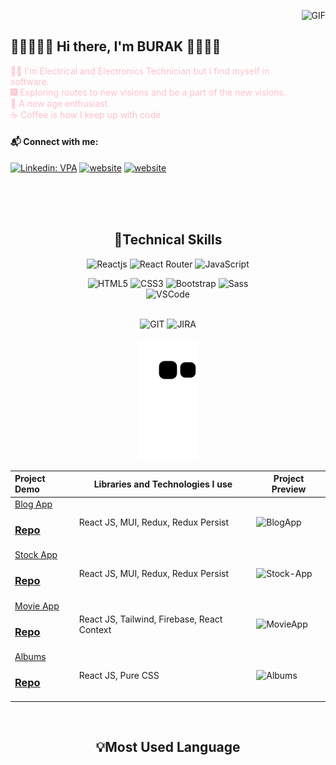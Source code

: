 <!-- <img src="https://media.giphy.com/media/L1R1tvI9svkIWwpVYr/giphy.gif" align="right" width="500"></br> -->
<img align="right" alt="GIF" height="250px" src="https://media.giphy.com/media/Ah3zHH7hvsSB2/giphy.gif" /></br>

## 👷🏻‍♀️👋🏻 Hi there, I'm BURAK 👷🏻‍♀️👋

<font color="pink"> 🐱‍🏍 I'm Electrical and Electronics Technician but I find myself in software. </font>
</br>
<font color="pink">🎆 Exploring routes to new visions and be a part of the new visions. </font>
</br>
<font color="pink"> 🧐 A new age enthusiast. </font>
</br>
<font color="pink">☕ Coffee is how I keep up with code</font>

#### 📬 Connect with me:

[![Linkedin: VPA](https://img.shields.io/badge/linkedin-%230077B5.svg?&style=for-the-badge&logo=linkedin&logoColor=white)](https://www.linkedin.com/in/burakustunnn/)
[![website](https://img.shields.io/badge/gmail-f1f2f6.svg?&style=for-the-badge&logo=gmail&logoColor=red)](mailto:burakustun370@gmail.com)
[![website](https://img.shields.io/badge/%20-medium-black?&style=for-the-badge&logoColor=white)](https://https://medium.com/)

</br>
</br>
</br>

<h2 align="center">🚀Technical Skills</h2>
<div align="center">
<img
        src="https://img.shields.io/badge/React-20232A?style=for-the-badge&logo=react&logoColor=61DAFB"
        alt="Reactjs"
      />
<img
        src="https://img.shields.io/badge/React_Router-CA4245?style=for-the-badge&logo=react-router&logoColor=white"
        alt="React Router"
      />      
<img
        src="https://img.shields.io/badge/JavaScript-323330?style=for-the-badge&logo=javascript&logoColor=F7DF1E"
        alt="JavaScript"
      />

<img
        src="https://img.shields.io/badge/HTML5-E34F26?style=for-the-badge&logo=html5&logoColor=white"
        alt="HTML5"
      />
<img
        src="https://img.shields.io/badge/CSS3-1572B6?style=for-the-badge&logo=css3&logoColor=white"
        alt="CSS3"
      />
<img
        src="https://img.shields.io/badge/Bootstrap-563D7C?style=for-the-badge&logo=bootstrap&logoColor=white"
        alt="Bootstrap"
      />
<img
        src="https://img.shields.io/badge/Sass-CC6699?style=for-the-badge&logo=sass&logoColor=white"
        alt="Sass"
      />
</br>
<img 
     src="https://img.shields.io/badge/Visual_Studio_Code-0078D4?style=for-the-badge&logo=visual%20studio%20code&logoColor=white"
     alt="VSCode"
     />
</br>
<!-- <img
        src="https://img.shields.io/badge/Python-14354C?style=for-the-badge&logo=python&logoColor=white"
        alt="Python"
      />
<img
        src="https://img.shields.io/badge/Django-092E20?style=for-the-badge&logo=django&logoColor=white"
        alt="Django"
      />
<img
        src="https://img.shields.io/badge/Node.js-43853D?style=for-the-badge&logo=node.js&logoColor=white"
        alt="Nodejs"
      />
<img
        src="https://img.shields.io/badge/PostgreSQL-316192?style=for-the-badge&logo=postgresql&logoColor=white"
        alt="PostgreSQL"
      />
<br>
<img
        src="https://img.shields.io/badge/Heroku-430098?style=for-the-badge&logo=heroku&logoColor=white"
        alt="Heroku"
      /> -->
</br>
<img 
      src="https://img.shields.io/badge/GIT-E44C30?style=for-the-badge&logo=git&logoColor=white"
      alt="GIT"
      />
<img 
      src="https://img.shields.io/badge/Jira-0052CC?style=for-the-badge&logo=Jira&logoColor=white"
      alt="JIRA"
      />

</div>
</br>
<div  align="center"> <img src="https://raw.githubusercontent.com/scriptex/github-contributions-snake/snake/github-contribution-grid-snake.svg" /></div>
<!--   <h2 align="center">My Projects</h2> -->

<!-- ### -->

  Project Demo       |Libraries and Technologies I use     |Project Preview    
 :-------------------------|-------------------------|-------------------------
 [Blog App](https://blog-app-pi-nine.vercel.app/login) <h3>[Repo](https://github.com/Burakustunnn/Blog-App)</h3> | React JS, MUI, Redux, Redux Persist |![BlogApp](https://github.com/Burakustunnn/Burakustunnn/assets/118963789/ac7aeccd-714b-4556-be03-42d59802a8e8)
 [Stock App](https://stock-app-phi.vercel.app/) <h3>[Repo](https://github.com/Burakustunnn/stock-app)</h3> | React JS, MUI, Redux, Redux Persist |![Stock-App](https://github.com/Burakustunnn/Burakustunnn/assets/118963789/1d3ca75e-8241-4ce9-be17-9980b73f5cce) 
 [Movie App](https://movie-app-lyart-chi.vercel.app/) <h3>[Repo](https://github.com/Burakustunnn/movie-App)</h3> | React JS, Tailwind, Firebase, React Context |![MovieApp](https://github.com/Burakustunnn/Burakustunnn/assets/118963789/fa63acde-ed50-4263-8ad4-058aa3123b3a) 
 [Albums](https://movie-app-lyart-chi.vercel.app/) <h3>[Repo](https://github.com/Burakustunnn/react-albums)</h3> | React JS, Pure CSS |![Albums](https://github.com/Burakustunnn/Burakustunnn/assets/118963789/61d6d8c9-aac1-4f23-982b-330e92dfa22f)

<br> 

<h2 align="center">💡Most Used Language</h2>
<div  align="center">
<br/>
<img
     src="https://github-readme-stats.vercel.app/api?username=burakustunnn&theme=blue-green"
     alt=""
     /> </br></br></br>
<img
     src="https://github-readme-stats.vercel.app/api/top-langs/?username=burakustunnn&theme=blue-green"
     alt=""
     /> <br/>
</div>
